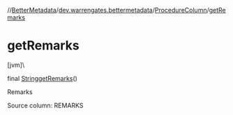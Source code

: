 //[BetterMetadata](../../../index.md)/[dev.warrengates.bettermetadata](../index.md)/[ProcedureColumn](index.md)/[getRemarks](get-remarks.md)

# getRemarks

[jvm]\

final [String](https://docs.oracle.com/javase/8/docs/api/java/lang/String.html)[getRemarks](get-remarks.md)()

Remarks

Source column: REMARKS
